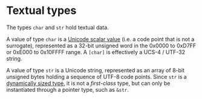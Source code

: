 # Textual types

The types `char` and `str` hold textual data.

A value of type `char` is a [Unicode scalar value] (i.e. a code point that
is not a surrogate), represented as a 32-bit unsigned word in the 0x0000 to
0xD7FF or 0xE000 to 0x10FFFF range. A `[char]` is effectively a UCS-4 / UTF-32
string.

A value of type `str` is a Unicode string, represented as an array of 8-bit
unsigned bytes holding a sequence of UTF-8 code points. Since `str` is a
[dynamically sized type], it is not a _first-class_ type, but can only be
instantiated through a pointer type, such as `&str`.

[Unicode scalar value]: http://www.unicode.org/glossary/#unicode_scalar_value
[dynamically sized type]: dynamically-sized-types.html
